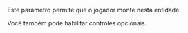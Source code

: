 Este parâmetro permite que o jogador monte nesta entidade.

Você também pode habilitar controles opcionais.